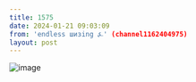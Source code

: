 ```yaml
---
title: 1575
date: 2024-01-21 09:03:09
from: 'endless шизing ⍼' (channel1162404975)
layout: post
---
```


![image](photos/photo_221@21-01-2024_09-03-09.jpg)


